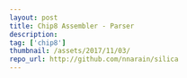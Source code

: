 ```yaml
---
layout: post
title: Chip8 Assembler - Parser
description: 
tag: ['chip8']
thumbnail: /assets/2017/11/03/
repo_url: http://github.com/nnarain/silica
---
```



